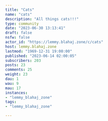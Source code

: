 ```yaml
---
title: "Cats" 
name: "cats"
description: "All things cats!!!"
type: community
date: "2023-06-30 13:13:41"
draft: false
nsfw: false
actor_id: "https://lemmy.blahaj.zone/c/cats"
host: lemmy.blahaj.zone
lastmod: "1969-12-31 19:00:00"
published: "2023-06-14 02:00:05"
subscribers: 203
posts: 23
comments: 25
weight: 23
dau: 1
wau: 9
mau: 17
instances:
- "lemmy_blahaj_zone"
tags: 
- "lemmy_blahaj_zone"

---
```

